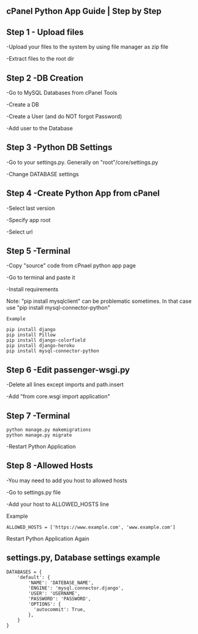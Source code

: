 ## cPanel Python App Guide | Step by Step

## Step 1 - Upload files
  -Upload your files to the system by using file manager as zip file
  
  -Extract files to the root dir

## Step 2 -DB Creation
  -Go to MySQL Databases from cPanel Tools
  
  -Create a DB
  
  -Create a User (and do NOT forgot Password)
  
  -Add user to the Database

## Step 3 -Python DB Settings
  -Go to your settings.py. Generally on "root"/core/settings.py
  
  -Change DATABASE settings

## Step 4 -Create Python App from cPanel
  -Select last version
  
  -Specify app root
  
  -Select url

## Step 5 -Terminal
  -Copy "source" code from cPnael python app page
  
  -Go to terminal and paste it
  
  -Install requirements
  
  Note: "pip install mysqlclient" can be problematic sometimes. In that case use "pip install mysql-connector-python"
  
    Example
```
pip install django
pip install Pillow
pip install django-colorfield
pip install django-heroku
pip install mysql-connector-python
```

## Step 6 -Edit passenger-wsgi.py
  -Delete all lines except imports and path.insert

  -Add "from core.wsgi import application"

## Step 7 -Terminal
```
python manage.py makemigrations
python manage.py migrate
```

-Restart Python Application

## Step 8 -Allowed Hosts
  -You may need to add you host to allowed hosts
  
  -Go to settings.py file
  
  -Add your host to ALLOWED_HOSTS line

  Example
  ```
  ALLOWED_HOSTS = ['https://www.example.com', 'www.example.com']
  ```
Restart Python Application Again

## settings.py, Database settings example

    DATABASES = {
        'default': {
            'NAME': 'DATEBASE_NAME',
            'ENGINE': 'mysql.connector.django',
            'USER': 'USERNAME',
            'PASSWORD': 'PASSWORD',
            'OPTIONS': {
              'autocommit': True,
            },
        }
    }

